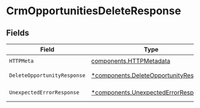 # CrmOpportunitiesDeleteResponse


## Fields

| Field                                                                                         | Type                                                                                          | Required                                                                                      | Description                                                                                   |
| --------------------------------------------------------------------------------------------- | --------------------------------------------------------------------------------------------- | --------------------------------------------------------------------------------------------- | --------------------------------------------------------------------------------------------- |
| `HTTPMeta`                                                                                    | [components.HTTPMetadata](../../models/components/httpmetadata.md)                            | :heavy_check_mark:                                                                            | N/A                                                                                           |
| `DeleteOpportunityResponse`                                                                   | [*components.DeleteOpportunityResponse](../../models/components/deleteopportunityresponse.md) | :heavy_minus_sign:                                                                            | Opportunity deleted                                                                           |
| `UnexpectedErrorResponse`                                                                     | [*components.UnexpectedErrorResponse](../../models/components/unexpectederrorresponse.md)     | :heavy_minus_sign:                                                                            | Unexpected error                                                                              |